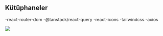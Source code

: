 ## Kütüphaneler

-react-router-dom
-@tanstack/react-query
-react-icons
-tailwindcss
-axios

<img src="/screen.gif"/>
